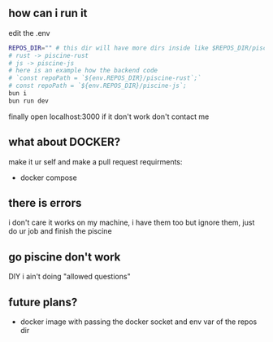 ## how can i run it
edit the .env
```bash
REPOS_DIR="" # this dir will have more dirs inside like $REPOS_DIR/piscine-rust make sure the dir names is like this
# rust -> piscine-rust
# js -> piscine-js
# here is an example how the backend code 
# `const repoPath = `${env.REPOS_DIR}/piscine-rust`;`
# const repoPath = `${env.REPOS_DIR}/piscine-js`;
bun i
bun run dev
```
finally open localhost:3000 if it don't work don't contact me

## what about DOCKER?
make it ur self and make a pull request
requirments:
- docker compose

## there is errors
i don't care it works on my machine, i have them too but ignore them, just do ur job and finish the piscine

## go piscine don't work
DIY i ain't doing "allowed questions"

## future plans?
- docker image with passing the docker socket and env var of the repos dir
